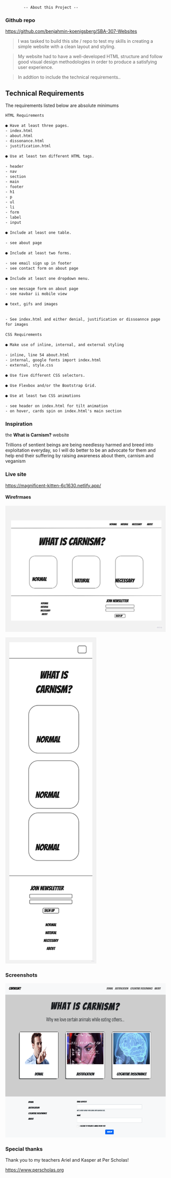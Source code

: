             -- About this Project --

### Github repo
https://github.com/benjahmin-koenigsberg/SBA-307-Websites


> I was tasked to build this site / repo to test my skills in creating a simple website with a clean layout and styling.

> My website had to have a well-developed HTML structure and follow good visual
> design methodologies in order to produce a satisfying user experience.

> In addtion to include the technical requirements..


## Technical Requirements
The requirements listed below are absolute minimums
```
HTML Requirements

● Have at least three pages.
- index.html
- about.html
- dissonance.html
- justification.html

● Use at least ten different HTML tags.

- header
- nav
- section
- main
- footer
- h1
- p
- ul
- li
- form
- label
- input

● Include at least one table.

- see about page

● Include at least two forms.

- see email sign up in footer
- see contact form on about page

● Include at least one dropdown menu.

- see message form on about page
- see navbar ii mobile view

● text, gifs and images


- See index.html and either denial, justification or dissoannce page for images

CSS Requirements

● Make use of inline, internal, and external styling

- inline, line 54 about.html
- internal, google fonts import index.html
- external, style.css

● Use five different CSS selectors.

● Use Flexbox and/or the Bootstrap Grid.

● Use at least two CSS animations

- see header on index.html for tilt animation
- on hover, cards spin on index.html's main section
```

### Inspiration

 the **What is Carnism?** website

Trillions of sentient beings are being needlessy harmed and breed into exploitation everyday, so I will do better to be an advocate for them and help end their suffering by raising awareness about them, carnism and veganism

### Live site

https://magnificent-kitten-6c1630.netlify.app/


#### Wirefrmaes

![](/assets/wire-desktop.jpeg)

![](/assets/wire-mobile.jpeg)

### Screenshots

![](/assets/screen-shot.png)

### Special thanks

Thank you to my teachers Ariel and Kasper at Per Scholas!

https://www.perscholas.org
